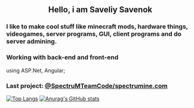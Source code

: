 <div align="center">

  ## Hello, i am Saveliy Savenok
</div>

### I like to make cool stuff like minecraft mods, hardware things, videogames, server programs, GUI, client programs and do server admining.
### Working with back-end and front-end 
using ASP.Net, Angular;

### Last project: [ @SpectruMTeamCode/spectrumine.com](https://github.com/SpectruMTeamCode/api.spectrumine.com)

  [![Top Langs](https://github-readme-stats-git-masterrstaa-rickstaa.vercel.app/api/top-langs/?username=lisoveliy&count_private=true&show_icons=true&theme=transparent&layout=compact&hide=asp.net,shaderlab,hlsl)](https://github.com/anuraghazra/github-readme-stats)
  [![Anurag's GitHub stats](https://github-readme-stats.vercel.app/api?username=lisoveliy)](https://github.com/anuraghazra/github-readme-stats)  
</div>
